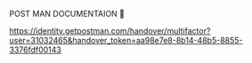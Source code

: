 POST MAN DOCUMENTAION 🐲

https://identity.getpostman.com/handover/multifactor?user=31032465&handover_token=aa98e7e8-8b14-48b5-8855-3376fdf00143
